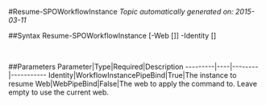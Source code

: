 #Resume-SPOWorkflowInstance
*Topic automatically generated on: 2015-03-11*


##Syntax
    Resume-SPOWorkflowInstance [-Web [<WebPipeBind>]] -Identity [<WorkflowInstancePipeBind>]

&nbsp;

##Parameters
Parameter|Type|Required|Description
---------|----|--------|-----------
Identity|WorkflowInstancePipeBind|True|The instance to resume
Web|WebPipeBind|False|The web to apply the command to. Leave empty to use the current web.
